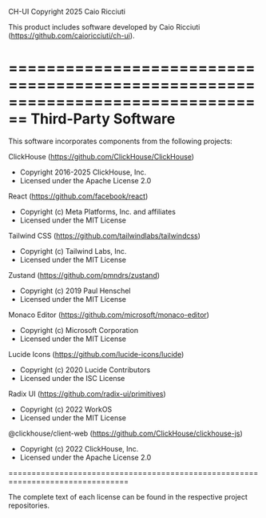 CH-UI
Copyright 2025 Caio Ricciuti

This product includes software developed by Caio Ricciuti (https://github.com/caioricciuti/ch-ui).

================================================================================
Third-Party Software
================================================================================

This software incorporates components from the following projects:

ClickHouse (https://github.com/ClickHouse/ClickHouse)
- Copyright 2016-2025 ClickHouse, Inc.
- Licensed under the Apache License 2.0

React (https://github.com/facebook/react)
- Copyright (c) Meta Platforms, Inc. and affiliates
- Licensed under the MIT License

Tailwind CSS (https://github.com/tailwindlabs/tailwindcss)
- Copyright (c) Tailwind Labs, Inc.
- Licensed under the MIT License

Zustand (https://github.com/pmndrs/zustand)
- Copyright (c) 2019 Paul Henschel
- Licensed under the MIT License

Monaco Editor (https://github.com/microsoft/monaco-editor)
- Copyright (c) Microsoft Corporation
- Licensed under the MIT License

Lucide Icons (https://github.com/lucide-icons/lucide)
- Copyright (c) 2020 Lucide Contributors
- Licensed under the ISC License

Radix UI (https://github.com/radix-ui/primitives)
- Copyright (c) 2022 WorkOS
- Licensed under the MIT License

@clickhouse/client-web (https://github.com/ClickHouse/clickhouse-js)
- Copyright (c) 2022 ClickHouse, Inc.
- Licensed under the Apache License 2.0

================================================================================

The complete text of each license can be found in the respective project repositories.